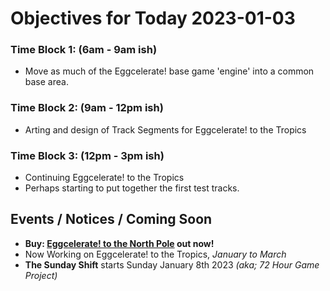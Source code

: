 # Objectives for Today 2023-01-03

### Time Block 1: (6am - 9am ish)
- Move as much of the Eggcelerate! base game 'engine' into a common base area.

### Time Block 2: (9am - 12pm ish)
- Arting and design of Track Segments for Eggcelerate! to the Tropics

### Time Block 3: (12pm - 3pm ish)
- Continuing Eggcelerate! to the Tropics
- Perhaps starting to put together the first test tracks.

## Events / Notices / Coming Soon

- **Buy: [Eggcelerate! to the North Pole](https://store.steampowered.com/app/2216320/Eggcelerate_to_the_North_Pole/) out now!**
- Now Working on Eggcelerate! to the Tropics, _January to March_
- **The Sunday Shift** starts Sunday January 8th 2023 _(aka; 72 Hour Game Project)_
